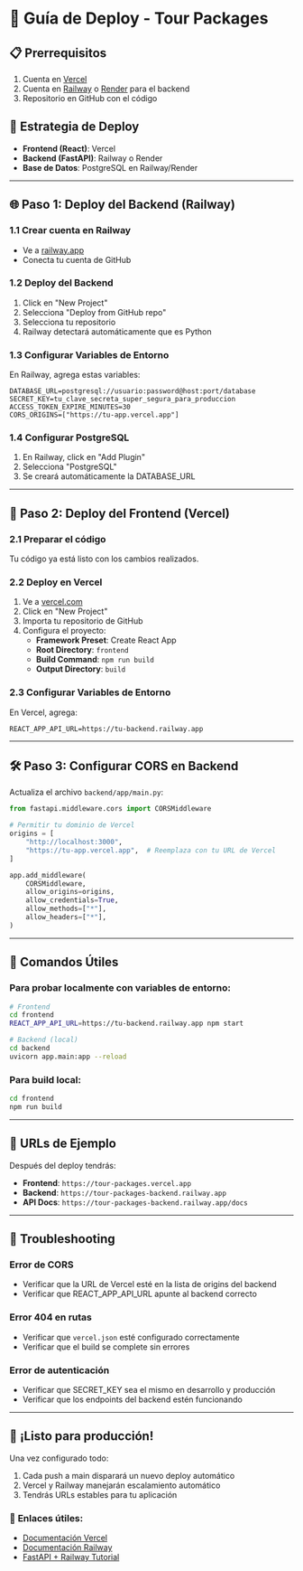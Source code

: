 # 🚀 Guía de Deploy - Tour Packages

## 📋 **Prerrequisitos**

1. Cuenta en [Vercel](https://vercel.com)
2. Cuenta en [Railway](https://railway.app) o [Render](https://render.com) para el backend
3. Repositorio en GitHub con el código

## 🎯 **Estrategia de Deploy**

- **Frontend (React)**: Vercel
- **Backend (FastAPI)**: Railway o Render
- **Base de Datos**: PostgreSQL en Railway/Render

---

## 🌐 **Paso 1: Deploy del Backend (Railway)**

### 1.1 Crear cuenta en Railway
- Ve a [railway.app](https://railway.app)
- Conecta tu cuenta de GitHub

### 1.2 Deploy del Backend
1. Click en "New Project"
2. Selecciona "Deploy from GitHub repo"
3. Selecciona tu repositorio
4. Railway detectará automáticamente que es Python

### 1.3 Configurar Variables de Entorno
En Railway, agrega estas variables:
```env
DATABASE_URL=postgresql://usuario:password@host:port/database
SECRET_KEY=tu_clave_secreta_super_segura_para_produccion
ACCESS_TOKEN_EXPIRE_MINUTES=30
CORS_ORIGINS=["https://tu-app.vercel.app"]
```

### 1.4 Configurar PostgreSQL
1. En Railway, click en "Add Plugin"
2. Selecciona "PostgreSQL"
3. Se creará automáticamente la DATABASE_URL

---

## 🎨 **Paso 2: Deploy del Frontend (Vercel)**

### 2.1 Preparar el código
Tu código ya está listo con los cambios realizados.

### 2.2 Deploy en Vercel
1. Ve a [vercel.com](https://vercel.com)
2. Click en "New Project"
3. Importa tu repositorio de GitHub
4. Configura el proyecto:
   - **Framework Preset**: Create React App
   - **Root Directory**: `frontend`
   - **Build Command**: `npm run build`
   - **Output Directory**: `build`

### 2.3 Configurar Variables de Entorno
En Vercel, agrega:
```env
REACT_APP_API_URL=https://tu-backend.railway.app
```

---

## 🛠️ **Paso 3: Configurar CORS en Backend**

Actualiza el archivo `backend/app/main.py`:

```python
from fastapi.middleware.cors import CORSMiddleware

# Permitir tu dominio de Vercel
origins = [
    "http://localhost:3000",
    "https://tu-app.vercel.app",  # Reemplaza con tu URL de Vercel
]

app.add_middleware(
    CORSMiddleware,
    allow_origins=origins,
    allow_credentials=True,
    allow_methods=["*"],
    allow_headers=["*"],
)
```

---

## 🔧 **Comandos Útiles**

### Para probar localmente con variables de entorno:
```bash
# Frontend
cd frontend
REACT_APP_API_URL=https://tu-backend.railway.app npm start

# Backend (local)
cd backend
uvicorn app.main:app --reload
```

### Para build local:
```bash
cd frontend
npm run build
```

---

## 📝 **URLs de Ejemplo**

Después del deploy tendrás:
- **Frontend**: `https://tour-packages.vercel.app`
- **Backend**: `https://tour-packages-backend.railway.app`
- **API Docs**: `https://tour-packages-backend.railway.app/docs`

---

## 🐛 **Troubleshooting**

### Error de CORS
- Verificar que la URL de Vercel esté en la lista de origins del backend
- Verificar que REACT_APP_API_URL apunte al backend correcto

### Error 404 en rutas
- Verificar que `vercel.json` esté configurado correctamente
- Verificar que el build se complete sin errores

### Error de autenticación
- Verificar que SECRET_KEY sea el mismo en desarrollo y producción
- Verificar que los endpoints del backend estén funcionando

---

## 🎉 **¡Listo para producción!**

Una vez configurado todo:
1. Cada push a main disparará un nuevo deploy automático
2. Vercel y Railway manejarán escalamiento automático
3. Tendrás URLs estables para tu aplicación

### 🔗 **Enlaces útiles:**
- [Documentación Vercel](https://vercel.com/docs)
- [Documentación Railway](https://docs.railway.app)
- [FastAPI + Railway Tutorial](https://railway.app/templates/fastapi) 
